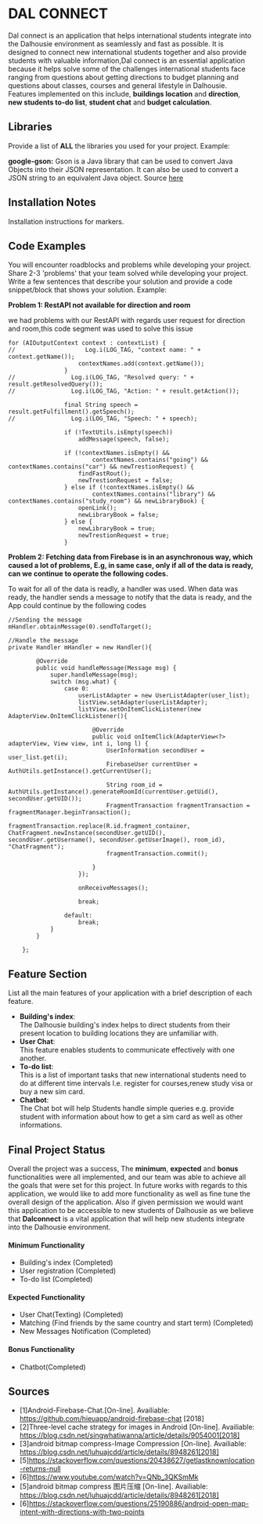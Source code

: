 # DAL CONNECT
Dal connect is an application that helps international students integrate into the Dalhousie environment as seamlessly and fast as possible. It is designed to connect new international students together and also provide students with valuable information,Dal connect is an essential application because it helps solve some of the challenges international students face ranging from questions about getting directions to budget planning and questions about classes, courses and general lifestyle in Dalhousie. Features implemented on this include, **buildings location** and **direction**, **new students to-do list**, **student chat** and **budget calculation**.


## Libraries
Provide a list of **ALL** the libraries you used for your project. Example:

**google-gson:** Gson is a Java library that can be used to convert Java Objects into their JSON representation. It can also be used to convert a JSON string to an equivalent Java object. Source [here](https://github.com/google/gson)

## Installation Notes
Installation instructions for markers.

## Code Examples
You will encounter roadblocks and problems while developing your project. Share 2-3 'problems' that your team solved while developing your project. Write a few sentences that describe your solution and provide a code snippet/block that shows your solution. Example:

**Problem 1: RestAPI not available for direction and room**

we had problems with our RestAPI with regards user request for direction and room,this code segment was used to solve this issue
```
for (AIOutputContext context : contextList) {
//                    Log.i(LOG_TAG, "context name: " + context.getName());
                    contextNames.add(context.getName());
                }
//                Log.i(LOG_TAG, "Resolved query: " + result.getResolvedQuery());
//                Log.i(LOG_TAG, "Action: " + result.getAction());

                final String speech = result.getFulfillment().getSpeech();
//                Log.i(LOG_TAG, "Speech: " + speech);

                if (!TextUtils.isEmpty(speech))
                    addMessage(speech, false);

                if (!contextNames.isEmpty() &&
                        contextNames.contains("going") && contextNames.contains("car") && newTrestionRequest) {
                    findFastRout();
                    newTrestionRequest = false;
                } else if (!contextNames.isEmpty() &&
                        contextNames.contains("library") && contextNames.contains("study_room") && newLibraryBook) {
                    openLink();
                    newLibraryBook = false;
                } else {
                    newLibraryBook = true;
                    newTrestionRequest = true;
                }
```

**Problem 2: Fetching data from Firebase is in an asynchronous way, which caused a lot of problems, E.g, in same case, only if all of the data is ready, can we continue to operate the following codes.<br/>**

To wait for all of the data is readly, a handler was used. When data was ready, the handler sends a message to notify that the data is ready, and the App could continue by the following codes

```
//Sending the message
mHandler.obtainMessage(0).sendToTarget();
```

```
//Handle the message
private Handler mHandler = new Handler(){

        @Override
        public void handleMessage(Message msg) {
            super.handleMessage(msg);
            switch (msg.what) {
                case 0:
                    userListAdapter = new UserListAdapter(user_list);
                    listView.setAdapter(userListAdapter);
                    listView.setOnItemClickListener(new AdapterView.OnItemClickListener(){

                        @Override
                        public void onItemClick(AdapterView<?> adapterView, View view, int i, long l) {
                            UserInformation secondUser = user_list.get(i);
                            FirebaseUser currentUser = AuthUtils.getInstance().getCurrentUser();

                            String room_id = AuthUtils.getInstance().generateRoomId(currentUser.getUid(), secondUser.getUID());
                            FragmentTransaction fragmentTransaction = fragmentManager.beginTransaction();
                            fragmentTransaction.replace(R.id.fragment_container, ChatFragment.newInstance(secondUser.getUID(), secondUser.getUsername(), secondUser.getUserImage(), room_id), "ChatFragment");
                            fragmentTransaction.commit();

                        }
                    });

                    onReceiveMessages();

                    break;

                default:
                    break;
            }
        }

    };
```


## Feature Section
List all the main features of your application with a brief description of each feature.
- **Building's index**:<br>
The Dalhousie building's index helps to direct students from their present location to building locations they are unfamiliar with.
- **User Chat**:<br>
This feature enables students to communicate effectively with one another.
- **To-do list**:<br>
This is a list of important tasks that new international students need to do at different time intervals I.e. register for courses,renew study visa or buy a new sim card. 
- **Chatbot**:<br>
The Chat bot will help Students handle simple queries e.g. provide student with information about how to get a sim card as well as other informations.

## Final Project Status
Overall the project was a success, The **minimum**, **expected** and **bonus** functionalities were all implemented, and our team was able to achieve all the goals that were set for this project. In future works with regards to this application, we would like to add more functionality as well as fine tune the overall design of the application. Also if given permission we would want this application to be accessible to new students of Dalhousie as we believe that **Dalconnect** is a vital application that will help new students integrate into the Dalhousie environment.

#### Minimum Functionality
- Building's index (Completed)
- User registration (Completed)
- To-do list (Completed)

#### Expected Functionality
- User Chat(Texting) (Completed)
- Matching (Find friends by the same country and start term) (Completed)
- New Messages Notification (Completed)

#### Bonus Functionality
- Chatbot(Completed)

## Sources
- [1]Android-Firebase-Chat.[On-line]. Availiable: https://github.com/hieuapp/android-firebase-chat [2018]
- [2]Three-level cache strategy for images in Android  [On-line]. Availiable: https://blog.csdn.net/singwhatiwanna/article/details/9054001[2018]
- [3]android bitmap compress-Image Compression  [On-line]. Availiable: https://blog.csdn.net/luhuajcdd/article/details/8948261[2018]
- [5]https://stackoverflow.com/questions/20438627/getlastknownlocation-returns-null
- [6]https://www.youtube.com/watch?v=QNb_3QKSmMk   
- [5]android bitmap compress 图片压缩 [On-line]. Availiable: https://blog.csdn.net/luhuajcdd/article/details/8948261[2018]
- [6]https://stackoverflow.com/questions/25190886/android-open-map-intent-with-directions-with-two-points
